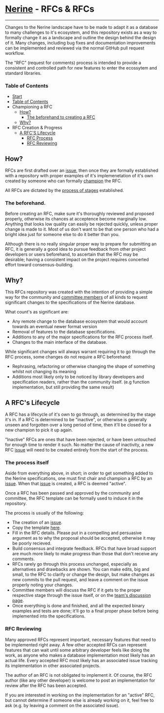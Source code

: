 # [Nerine](https://github.com/einuye/proposals/blob/master/ndb-specifications.txt) - RFCs & RFCs
----
Changes to the Nerine landscape have to be made to adapt it as a database to many challenges to it's ecosystem, and this repository exists as a way to formally change it as a landscape and outline the design behind the design of it. Many changes, including bug fixes and documentation improvements can be implemented and reviewed via the normal GitHub pull request workflow.

The "RFC" (request for comments) process is intended to provide a consistent and controlled path for new features to enter the ecossytem and standard libraries.

### Table of Contents
* [Start](https://github.com/einuye/proposals#nerine---rfcs--rfcs)
* [Table of Contents](https://github.com/einuye/proposals#table-of-contents)
* Championing a RFC
    * [How?](https://github.com/einuye/proposals#how)
        * [The beforehand to creating a RFC](https://github.com/einuye/proposals#a-rfcs-lifecycle)
    * [Why?](https://github.com/einuye/proposals#why)
* RFC Creation & Progress
    * [A RFC'S Lifecycle](https://github.com/einuye/proposals#a-rfcs-lifecycle)
        * [RFC Process](https://github.com/einuye/proposals#the-process-itself)
        * [RFC Reviewing](https://github.com/einuye/proposals#rfc-reviewing)

## How?
RFCs are first drafted over an [issue](https://github.com/einuye/proposals/issues), then once they are formally established with a repository with proper examples of it's implemenetation of it's own created by someone who can formally [champion](https://cdn.discordapp.com/attachments/791909945146605621/805973905415733288/unknown.png) the RFC.

All RFCs are dictated by the [process of stages](https://github.com/einuye/proposals) established.

### The beforehand.
Before creating an RFC, make sure it's thoroughly reviewed and proposed properly, otherwise its chances at acceptence become marginally low. Anything that looks low quality can easily be rejected quickly, unless proper change is made to it. Most of us don't want to be that one person who had a bright idea just for someone else to do it better than you.

Although there is no really singular proper way to prepare for submitting an RFC, it is generally a good idea to pursue feedback from other project developers or users beforehand, to ascertain that the RFC may be desirable; having a consistent impact on the project requires concerted effort toward consensus-building.

## Why?
This RFCs repository was created with the intention of providing a simple way for the community and [committee members](https://github.com/orgs/einuye/teams/einuye-proposals) of all kinds to request significant changes to the specifications of the Nerine database.

What count's as significant are:
* Any remote change to the database ecosystem that would account towards an eventual newer format version
* Removal of features to the database specifications.
* Additions to any of the major specifications for the RFC process itself.
* Changes to the main interface of the database.

While significant changes will always warrant requiring it to go through the RFC process, some changes do not require a RFC beforehand:
* Rephrasing, refactoring or otherwise changing the shape of something whilst not changing its meaning
* Additions most likely only to be noticed by library developers and specification readers, rather than the community itself. (e.g function implementation, but still providing the same result)

## A RFC's Lifecycle
A RFC has a lifecycle of it's own to go through, as determined by the stage it's in. If a RFC is determined to be "inactive", or otherwise is generally unseen and forgotten over a long period of time, then it'll be closed for a new champion to pick it up again.

"Inactive" RFCs are ones that have been rejected, or have been untouched for enough time to render it such. No matter the cause of inactivity, a new RFC [issue](https://github.com/einuye/proposals/issues) will need to be created entirely from the start of the process.

### The process itself
Aside from everything above, in short; in order to get something added to the Nerine specifications, one must first chair and champion a RFC by an [issue](https://github.com/einuye/proposals/issues). When that [issue](https://github.com/einuye/proposals/) is created, a RFC is deemed "active".

Once a RFC has been passed and approved by the community and committee, the RFC template can be formally used to induce it in the repository.

The process is usually of the following:
* The creation of an [issue](https://github.com/einuye/proposals/issues).
* Copy the template [here](https://github.com/einuye/proposals/blob/master/rfcs/0000-template.md).
* Fill in the RFC details. Please put in a compelling and persuasive argument as to why the proposal should be accepted, otherwise it may be poorly recieved.
* Build consensus and integrate feedback. RFCs that have broad support are much more likely to make progress than those that don't receive any comments.
* RFCs rarely go through this process unchanged, especially as alternatives and drawbacks are shown. You can make edits, big and small, to the RFC to clarify or change the design, but make changes as new commits to the pull request, and leave a comment on the issue properly noting your changes.
* Committee members will discuss the RFC if it gets to the proper respective stage through the issue itself, or on the [team's discussion page](https://github.com/orgs/einuye/teams/einuye-proposals/discussions).
* Once everything is done and finished, and all the expected binary examples and tests are done; it'll go to a final proper phase before being implemented into the specifications.

### RFC Reviewing
Many approved RFCs represent important, necessary features that need to be implemented right away. A few other accepted RFCs can represent features that can wait until some arbitrary developer feels like doing the work, as anyone who makes a database implementation most likely has an actual life. Every accepted RFC most likely has an associated issue tracking its implementation in other associated projects.

The author of an RFC is not obligated to implement it. Of course, the RFC author (like any other developer) is welcome to post an implementation for review after the RFC has been accepted.

If you are interested in working on the implementation for an "active" RFC, but cannot determine if someone else is already working on it, feel free to ask (e.g. by leaving a comment on the associated issue).